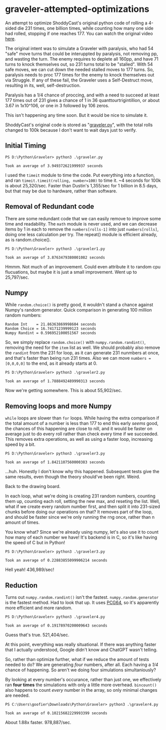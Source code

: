 # graveler-attempted-optimizations
An attempt to optimize ShoddyCast's original python code of rolling a 4-sided die 231 times, one billion times, while counting how many one side had rolled, stopping if one reaches 177. You can watch the original video [here](https://youtu.be/M8C8dHQE2Ro?si=3qMikyVjB-2UkWz-).

The original intent was to simulate a Graveler with paralysis, who had 54 "safe" move turns that could be interuppted by paralysis, not removing pp, and wasting the turn. The enemy requires to deplete all 160pp, and have 71 turns to knock themselves out, so 231 turns total to be "stalled". With 54 safe moves, we can cut down the needed stalled moves to 177 turns. So, paralysis needs to proc 177 times for the enemy to knock themselves out via Struggle. If any of these fail, the Graveler uses a Self-Destruct move, resulting in its, well, self-destruction.

Paralysis has a 1/4 chance of proccing, and with a need to succeed at least 177 times out of 231 gives a chance of 1 in 36 quanttourtrigintillion, or about 3.67 in 1x10^106, or one in 3 followed by 106 zeros.

This isn't happening any time soon. But it would be nice to simulate it.

ShoddyCast's original code is stored as "[graveler.py](https://github.com/Goofierknot5537/graveler-attempted-optimizations/blob/main/graveler.py)", with the total rolls changed to 100k because I don't want to wait days just to verify.

## Initial Timing
```
PS D:\Python\Graveler> python3 .\graveler.py

Took an average of 3.949372621999937 seconds
```
I used the ``timeit`` module to time the code. Put everything into a function, and ran ``timeit.timeit(rolling, number=100)`` to time it. ~4 seconds for 100k is about 25,320/sec. Faster than Dustin's 1,355/sec for 1 billion in 8.5 days, but that may be due to hardware, rather than software. 

## Removal of Redundant code

There are some redundant code that we can easily remove to improve some time and readability. The ```math``` module is never used, and we can decrease items by 1 in each to remove the ```numbers[rolls-1]``` into just ```numbers[rolls]```, doing one less calculation per try. The repeat() module is efficient already, as is random.choice().
```
PS D:\Python\Graveler> python3 .\graveler1.py

Took an average of 3.8763479380001082 seconds
```
Hmmm. Not much of an improvement. Could even attribute it to random cpu flucuations, but maybe it is just a small improvement. Went up to 25,797/sec.

## Numpy

While ```random.choice()``` is pretty good, it wouldn't stand a chance against Numpy's random generator. Quick comparison in generating 100 million random numbers:
```
Random Int    = 21.86363869998604 seconds
Random Choice = 16.74171239999123 seconds
Numpy Randint = 0.596952100051567 seconds
```
So, we simply replace ```random.choice()``` with ```numpy.random.randint()```, removing the need for the ```item``` list as well. We should probably also remove the ```randint``` from the 231 for loop, as it can generate 231 nunmbers at once, and that's faster than being run 231 times. Also we can move ```numbers = [0,0,0,0]``` to the end, as it already starts at 0.
```
PS D:\Python\Graveler> python3 .\graveler2.py

Took an average of 1.7888492489990313 seconds
```
Now we're getting somewhere. This is about 55,902/sec.

## Removing loops and more Numpy

```while``` loops are slower than ```for``` loops. While having the extra comparison if the total amount of a number is less than 177 to end this early *seems* good, the chances of this happening are close to nill, and it would be faster on average just to do every roll rather than check every time if we succeeded. This removes extra operations, as well as using a faster loop, increasing speed by a bit.
```
PS D:\Python\Graveler> python3 .\graveler3.py

Took an average of 1.8421107560000383 seconds
```
...huh. Honestly I don't know why this happened. Subsequent tests give the same results, even though the theory should've been right. Weird.

Back to the drawing board.

In each loop, what we're doing is creating 231 random numbers, counting them up, counting each roll, setting the new max, and reseting the list. Well, what if we create every random number first, and then split it into 231-sized chunks before doing our operations on that? It removes part of the loop, and should be faster since we're only running the rng once, rather than n amount of times. 

You know what? Since we're already using numpy, let's also use it to count how many of each number we have! It's backend is in C, so it's like having the speed of C but in Python!
```
PS D:\Python\Graveler> python3 .\graveler3.py

Took an average of 0.22883855099906214 seconds
```
Hell yeah! 436,989/sec!

## Reduction

Turns out ```numpy.random.randint()``` isn't the fastest. ```numpy.random.generator``` is the fastest method. Had to look that up. It uses [PCG64](https://en.wikipedia.org/wiki/Permuted_congruential_generator), so it's apparently more efficient and more random.
```
PS D:\Python\Graveler> python3 .\graveler4.py

Took an average of 0.19178970200009643 seconds
```
Guess that's true. 521,404/sec.

At this point, everything was really situational. If there was anything faster that I actually understood, Google didn't know and ChatGPT wasn't telling.

So, rather than optimize further, what if we reduce the amount of tests needed to do? We are generating *four* numbers, after all. Each having a *1/4* chance of happening. So aren't we doing four simulations simultaniously?

By looking at every number's occurance, rather than just one, we effectively ran **four times** the simulations with only a little more overhead. ```bincount()``` also happens to count *every* number in the array, so only minimal changes are needed.
```
PS C:\Users\goofier\Downloads\Python\Graveler> python3 .\graveler4.py

Took an average of 0.10215682229993399 seconds
```
About 1.88x faster. 978,887/sec.

